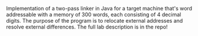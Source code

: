 Implementation of a two-pass linker in Java for a target machine that's word addressable with a memory of 300 words, each consisting of 4 decimal digits. The purpose of the program is to relocate external addresses and resolve external differences.
The full lab description is in the repo!
